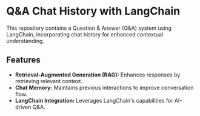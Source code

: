 # Q&A Chat History with LangChain

This repository contains a Question & Answer (Q&A) system using LangChain, incorporating chat history for enhanced contextual understanding.

## Features
- **Retrieval-Augmented Generation (RAG):** Enhances responses by retrieving relevant context.
- **Chat Memory:** Maintains previous interactions to improve conversation flow.
- **LangChain Integration:** Leverages LangChain's capabilities for AI-driven Q&A.


